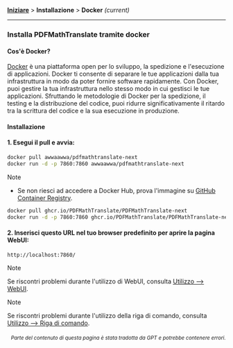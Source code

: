 [**Iniziare**](./getting-started.md) > **Installazione** > **Docker** _(current)_

---

### Installa PDFMathTranslate tramite docker

#### Cos'è Docker?

[Docker](https://docs.docker.com/get-started/docker-overview/) è una piattaforma open per lo sviluppo, la spedizione e l'esecuzione di applicazioni. Docker ti consente di separare le tue applicazioni dalla tua infrastruttura in modo da poter fornire software rapidamente. Con Docker, puoi gestire la tua infrastruttura nello stesso modo in cui gestisci le tue applicazioni. Sfruttando le metodologie di Docker per la spedizione, il testing e la distribuzione del codice, puoi ridurre significativamente il ritardo tra la scrittura del codice e la sua esecuzione in produzione.

#### Installazione

<h4>1. Esegui il pull e avvia:</h4>

```bash
docker pull awwaawwa/pdfmathtranslate-next
docker run -d -p 7860:7860 awwaawwa/pdfmathtranslate-next
```

> [!NOTE]
> 
> - Se non riesci ad accedere a Docker Hub, prova l'immagine su [GitHub Container Registry](https://github.com/PDFMathTranslate/PDFMathTranslate-next/pkgs/container/pdfmathtranslate).
> 
> ```bash
> docker pull ghcr.io/PDFMathTranslate/PDFMathTranslate-next
> docker run -d -p 7860:7860 ghcr.io/PDFMathTranslate/PDFMathTranslate-next
> ```

<h4>2. Inserisci questo URL nel tuo browser predefinito per aprire la pagina WebUI:</h4>

```
http://localhost:7860/
```

> [!NOTE]
> Se riscontri problemi durante l'utilizzo di WebUI, consulta [Utilizzo --> WebUI](./USAGE_webui.md).

> [!NOTE]
> Se riscontri problemi durante l'utilizzo della riga di comando, consulta [Utilizzo --> Riga di comando](./USAGE_commandline.md).
<!-- 
#### For docker deployment on cloud service:

<div>
<a href="https://www.heroku.com/deploy?template=https://github.com/PDFMathTranslate/PDFMathTranslate-next">
  <img src="https://www.herokucdn.com/deploy/button.svg" alt="Deploy" height="26"></a>
<a href="https://render.com/deploy">
  <img src="https://render.com/images/deploy-to-render-button.svg" alt="Deploy to Koyeb" height="26"></a>
<a href="https://zeabur.com/templates/5FQIGX?referralCode=reycn">
  <img src="https://zeabur.com/button.svg" alt="Deploy on Zeabur" height="26"></a>
<a href="https://app.koyeb.com/deploy?type=git&builder=buildpack&repository=github.com/PDFMathTranslate/PDFMathTranslate-next&branch=main&name=pdf-math-translate">
  <img src="https://www.koyeb.com/static/images/deploy/button.svg" alt="Deploy to Koyeb" height="26"></a>
</div>

-->

<div align="right"> 
<h6><small>Parte del contenuto di questa pagina è stata tradotta da GPT e potrebbe contenere errori.</small></h6>